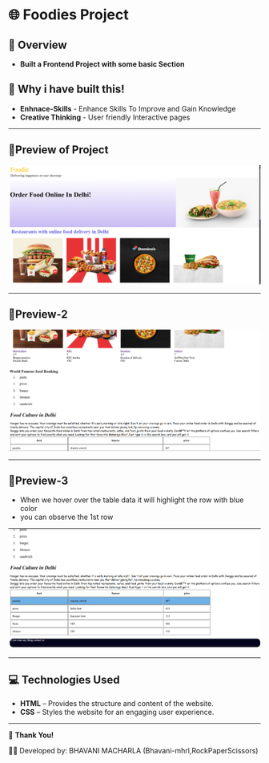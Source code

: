 # 🌐 Foodies Project

## 📌 **Overview**

- **Built a Frontend Project with some basic Section**

## 🔑 Why i have built this!

- **Enhnace-Skills** - Enhance Skills To Improve and Gain Knowledge
- **Creative Thinking** - User friendly Interactive pages 

---


## 📸Preview of Project

![Project view](https://github.com/bhavani-mhrl/foodie-project/blob/525dd7bd92398b1fe00bb07ef1b48e44e93d76c1/Screenshot%202025-09-24%20104222.png)

---

## 📸Preview-2

![Project view](https://github.com/bhavani-mhrl/foodie-project/blob/3032d404e324e0b36bb813a19984396bb7421e1b/Screenshot%202025-09-24%20104240.png)

---

## 📸Preview-3

- When we hover over the table data it will highlight the row with blue color
- you can observe the 1st row


![Project view](https://github.com/bhavani-mhrl/foodie-project/blob/732d1af1306a198010203d7543e1f48d4c53d278/Screenshot%202025-09-24%20104255.png)

---

## 💻 Technologies Used

- **HTML** – Provides the structure and content of the website.
- **CSS** – Styles the website for an engaging user experience.
---


🙌 **Thank You!**

👩‍💻 Developed by: BHAVANI MACHARLA (Bhavani-mhrl,RockPaperScissors)


